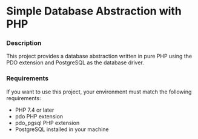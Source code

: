 # Simple Database Abstraction with PHP

### Description

This project provides a database abstraction written in pure PHP
using the PDO extension and PostgreSQL as the database driver.

### Requirements

If you want to use this project, your environment must match the following requirements:
* PHP 7.4 or later
* pdo PHP extension
* pdo_pgsql PHP extension
* PostgreSQL installed in your machine

